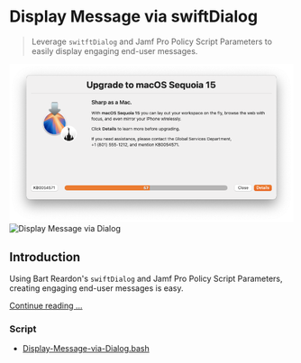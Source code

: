 # Display Message via swiftDialog

> Leverage `switftDialog` and Jamf Pro Policy Script Parameters to easily display engaging end-user messages.

![Upgrade to macOS Sequoia](images/Upgrade_to_Sequoia.png "Upgrade to macOS Sequoia")
![Display Message via Dialog](images/Display-Message-via-Dialog-Instructions.png "Display Message via Dialog")



## Introduction
Using Bart Reardon's `swiftDialog` and Jamf Pro Policy Script Parameters, creating engaging end-user messages is easy.

[Continue reading …](https://snelson.us/2023/03/display-message-0-0-7-via-swiftdialog/)

### Script
- [Display-Message-via-Dialog.bash](Display-Message-via-Dialog.bash)